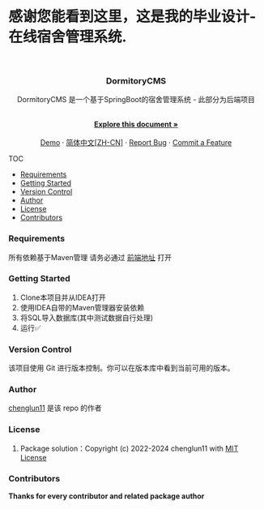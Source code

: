 # 感谢您能看到这里，这是我的毕业设计-在线宿舍管理系统.

<br />

<p align="center">
<h3 align="center">DormitoryCMS </h3>
  <p align="center">DormitoryCMS 是一个基于SpringBoot的宿舍管理系统 - 此部分为后端项目</p>
  <p align="center">
    <br />
    <a href="https://github.com/chenglun11/DormitoryCMS/blob/main/README.md"><strong>Explore this document »</strong></a>
    <br />
    <br />
    <a href="#demo">Demo</a>
    ·
    <a href="https://github.com/chenglun11/DormitoryCMS/blob/main/README.md">简体中文[ZH-CN]</a>
    ·
    <a href="https://github.com/chenglun11/DormitoryCMS/issues">Report Bug</a>
    ·
    <a href="https://github.com/chenglun11/DormitoryCMS/issues">Commit a Feature</a>

</p>

</p>

TOC
- [Requirements](#requirements)
- [Getting Started](#getting-started)
- [Version Control](#version-control)
- [Author](#author)
- [License](#license)
- [Contributors](#contributors)

### Requirements
所有依赖基于Maven管理
请务必通过 [前端地址](https://github.com/chenglun11/Dormitoryfront) 打开


### Getting Started
1. Clone本项目并从IDEA打开
2. 使用IDEA自带的Maven管理器安装依赖
3. 将SQL导入数据库(其中测试数据自行处理)
4. 运行✅

### Version Control

该项目使用 Git 进行版本控制。你可以在版本库中看到当前可用的版本。

### Author

[chenglun11](https://github.com/chenglun11) 是该 repo 的作者

### License

1. Package solution：Copyright (c) 2022-2024 chenglun11 with [MIT License](/LICENSE)

### Contributors

**Thanks for every contributor and related package author**


